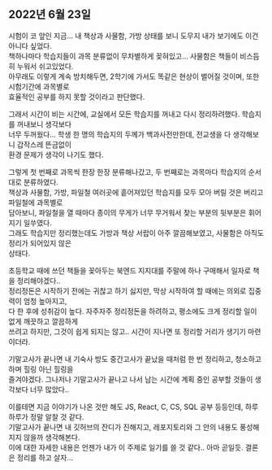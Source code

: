 ## **2022년 6월 23일**

시험이 코 앞인 지금... 내 책상과 사물함, 가방 상태를 보니 도무지 내가 보기에도 이건 아니다 싶었다.  
책하나마다 학습지들이 과목 분류없이 무차별하게 꽂혀있고... 사물함은 책들이 비스듬히 누워서 쉬고있었다.  
아무래도 이렇게 계속 방치해두면, 2학기에 가서도 똑같은 현상이 벌어질 것이며, 또한 시험기간에 과목별로  
효율적인 공부를 하지 못할 것이라고 판단했다.  

그래서 시간이 비는 시간에, 교실에서 모든 학습지를 꺼내고 다시 정리하려했다. 학습지를 꺼내보니 생각보다  
너무 두꺼웠다... 학생 한 명의 학습지의 두께가 백과사전만한데, 전교생을 다 생각해보니 갑작스레 뜬금없이  
환경 문제가 생각이 나기도 했다.  

그렇게 첫 번째로 과목씩 한장 한장 분류해나갔고, 두 번째로는 과목마다 학습지의 순서대로 분류하였다.  
책상과 사물함, 가방, 파일철 여러곳에 흩어져있던 학습지를 모두 모아 버릴 것은 버리고 파일철에 과목별로  
담아보니, 파일철을 열 때마다 종이의 무게가 너무 무거워서 찾는 부분의 뒷부분은 휘어지기 일쑤였다.  
그래도 학습지만 정리했는데도 가방과 책상 서랍이 아주 깔끔해보였고, 사물함은 아직도 정리가 되어있지 않은  
상태다.  

초등학교 때에 쓰던 책들을 꽂아두는 북엔드 지지대를 주말에 하나 구매해서 일자로 책을 정리해야겠다..  
정리정돈은 시작하기 전에는 귀찮고 하기 싫지만, 막상 시작하여 할 때에는 의외로 집중력이 엄청 높아지고,  
다 한 후에 성취감이 높다. 자주자주 정리정돈을 하려하고, 평소에도 크게 정리할 일이 없게 깨끗하고 깔끔하게  
쓰려고 하지만, 그것이 쉽게 되지는 않고.. 시간이 지나면 또 정리할 거리가 생기기 마련이더라.  

기말고사가 끝나면 내 기숙사 방도 중간고사가 끝났을 때처럼 한 번 정리하고, 청소하고하며 힐링 아닌 힐링을  
즐겨야겠다. 그나저나 기말고사가 끝나고 나서 남는 시간에 계획 중인 공부할 것들이 생각보다 너무 많았다..  

이를테면 지금 이야기가 나온 것만 해도 JS, React, C, CS, SQL 공부 등등인데, 하루하루가 정말 알찰 것 같다.  
기말고사가 끝나면 내 깃허브의 잔디가 진해지고, 레포지토리와 그 안의 내용도 풍성해지지 않을까 생각해본다.  
이에 대한 자세한 내용은 언젠가 내가 이 주제로 일기를 쓸 것 같다.. 아마 곧일듯. 결론은 정리를 하고 살자...